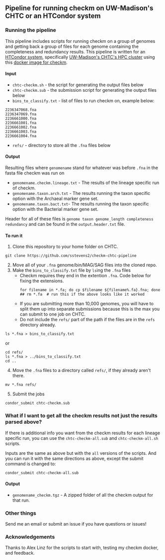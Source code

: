 ## Pipeline for running checkm on UW-Madison's CHTC or an HTCondor system

### Running the pipeline 

This pipeline includes scripts for running checkm on a group of genomes and getting back 
a group of files for each genome containing the completeness and redundancy results.  This pipeline is written for an [HTCondor system](https://research.cs.wisc.edu/htcondor/), specifically [UW-Madison's CHTC's HPC cluster](http://chtc.cs.wisc.edu/) using this [docker image for checkm](https://hub.docker.com/r/sstevens/checkm/).

#### Input
- `chtc-checkm.sh` - the script for generating the output files below
- `chtc-checkm.sub` - the submission script for generating the output files below
- `bins_to_classify.txt` - list of files to run checkm on, example below:
```
2236347068.fna
2236347069.fna
2236661000.fna
2236661001.fna
2236661002.fna
2236661003.fna
2236661004.fna
```
- `refs/` - directory to store all the `.fna` files below


#### Output

Resulting files where `genomename` stand for whatever was before `.fna` in the fasta file checkm was run on
- `genomename.checkm.lineage.txt` - The results of the lineage specific run of checkm.
- `genomename.taxon.arch.txt` - The results running the taxon specific option with the Archaeal marker gene set.
- `genomename.taxon.bact.txt`- The results running the taxon specific option with the Bacterial marker gene set.

Header for all of these files is `genome taxon genome_length completeness redundancy` and can be found in the `output.header.txt` file.


#### To run it

1. Clone this repository to your home folder on CHTC.
```
git clone https://github.com/sstevens2/checkm-chtc-pipeline
```
2. Move all of your `.fna` genome/bin/MAG/SAG files into the cloned repo.
3. Make the `bins_to_classify.txt` file by `ls`ing the `.fna` files
	- Checkm requires they end in the extention `.fna`.  Code below for fixing the extensions. 
		```
		for filename in *.fa; do cp $filename ${filename%.fa}.fna; done
		## rm *.fa  # run this if the above looks like it worked
		```
	- If you are submitting more than 10,000 genomes, you will have to split them up into separate submissions because this is the max you can submit to one job on CHTC.
	- Do not include the `refs/` part of the path if the files are in the `refs` directory already.
```
ls *.fna > bins_to_classify.txt
```
or
```
cd refs/
ls *.fna > ../bins_to_classify.txt
cd ..
```
4. Move the `.fna` files to a directory called `refs/`, if they already aren't there.
```
mv *.fna refs/
```
5. Submit the jobs
```
condor_submit chtc-checkm.sub
```


### What if I want to get all the checkm results not just the results parsed above?

If there is additional info you want from the checkm results for each lineage specific run, you can use the `chtc-checkm-all.sub` and `chtc-checkm-all.sh` scripts.


Inputs are the same as above but with the `all` versions of the scripts.  And you can run it with the same directions as above, except the submit command is changed to:
```
condor_submit chtc-checkm-all.sub
```

#### Output

- `genomename_checkm.tgz` -  A zipped folder of all the checkm output for that run.


### Other things

Send me an email or submit an issue if you have questions or issues!


### Acknowledgements

Thanks to Alex Linz for the scripts to start with, testing my checkm docker, and feedback.






